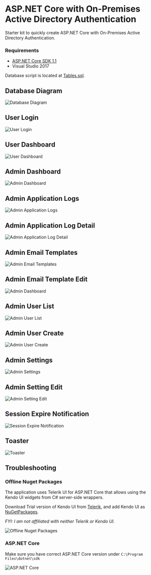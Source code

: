 # ASP.NET Core with On-Premises Active Directory Authentication

Starter kit to quickly create ASP.NET Core with On-Premises Active Directory Authentication.

### Requirements
  * [ASP.NET Core SDK 1.1](https://www.microsoft.com/net/download/core#/sdk)
  * Visual Studio 2017

Database script is located at [Tables.sql](https://github.com/WinLwinOoNet/AspNetCoreActiveDirectoryStarterKit/blob/master/doc/Tables.sql).

## Database Diagram
![Database Diagram](https://github.com/WinLwinOoNet/AspNetCoreActiveDirectoryStarterKit/blob/master/doc/screenshots/DatabaseDiagram.png "Database Diagram")

## User Login
![User Login](https://github.com/WinLwinOoNet/AspNetCoreActiveDirectoryStarterKit/blob/master/doc/screenshots/Login.png "User Login")

## User Dashboard
![User Dashboard](https://github.com/WinLwinOoNet/AspNetCoreActiveDirectoryStarterKit/blob/master/doc/screenshots/UserDashboard.png "User Dashboard")

## Admin Dashboard
![Admin Dashboard](https://github.com/WinLwinOoNet/AspNetCoreActiveDirectoryStarterKit/blob/master/doc/screenshots/AdminDashboard.png "Admin Dashboard")

## Admin Application Logs
![Admin Application Logs](https://github.com/WinLwinOoNet/AspNetCoreActiveDirectoryStarterKit/blob/master/doc/screenshots/AdminApplicationLogs.png "Admin Application Logs")

## Admin Application Log Detail
![Admin Application Log Detail](https://github.com/WinLwinOoNet/AspNetCoreActiveDirectoryStarterKit/blob/master/doc/screenshots/AdminApplicationLogDetail.png "Admin Application Log Detail")

## Admin Email Templates
![Admin Email Templates](https://github.com/WinLwinOoNet/AspNetCoreActiveDirectoryStarterKit/blob/master/doc/screenshots/AdminEmailTemplateList.png "Admin Email Templates")

## Admin Email Template Edit
![Admin Dashboard](https://github.com/WinLwinOoNet/AspNetCoreActiveDirectoryStarterKit/blob/master/doc/screenshots/AdminEmailTemplateEdit.png "Admin Email Template Edit")

## Admin User List
![Admin User List](https://github.com/WinLwinOoNet/AspNetCoreActiveDirectoryStarterKit/blob/master/doc/screenshots/AdminUserList.png "Admin User List")

## Admin User Create
![Admin User Create](https://github.com/WinLwinOoNet/AspNetCoreActiveDirectoryStarterKit/blob/master/doc/screenshots/AdminUserCreate.png "Admin User Create")

## Admin Settings
![Admin Settings](https://github.com/WinLwinOoNet/AspNetCoreActiveDirectoryStarterKit/blob/master/doc/screenshots/AdminSettings.png "Admin Settings")

## Admin Setting Edit
![Admin Setting Edit](https://github.com/WinLwinOoNet/AspNetCoreActiveDirectoryStarterKit/blob/master/doc/screenshots/AdminSettingEdit.png "Admin Setting Edit")

## Session Expire Notification
![Session Expire Notification](https://github.com/WinLwinOoNet/AspNetCoreActiveDirectoryStarterKit/blob/master/doc/screenshots/SessionExpireNotification.png "Session Expire Notification")

## Toaster
![Toaster](https://github.com/WinLwinOoNet/AspNetCoreActiveDirectoryStarterKit/blob/master/doc/screenshots/Toaster.png "Toaster")

## Troubleshooting
### Offline Nuget Packages
The application uses Telerik UI for ASP.NET Core that allows using the Kendo UI widgets from C# server-side wrappers. 

Download Trial version of Kendo UI from [Telerik](http://www.telerik.com), and add Kendo UI as [NuGetPackages](http://docs.telerik.com/aspnet-core/getting-started/getting-started#configuration-Add). 

*FYI: I am not affiliated with neither Telerik or Kendo UI.*

![Offline Nuget Packages](https://github.com/WinLwinOoNet/AspNetCoreActiveDirectoryStarterKit/blob/master/doc/screenshots/OfflineNugetPackages.png "Offline Nuget Packages")

### ASP.NET Core
Make sure you have correct ASP.NET Core version under `C:\Program Files\dotnet\sdk`

![ASP.NET Core](https://github.com/WinLwinOoNet/AspNetCoreActiveDirectoryStarterKit/blob/master/doc/screenshots/ASPNetCore.png "ASP.NET Core")
